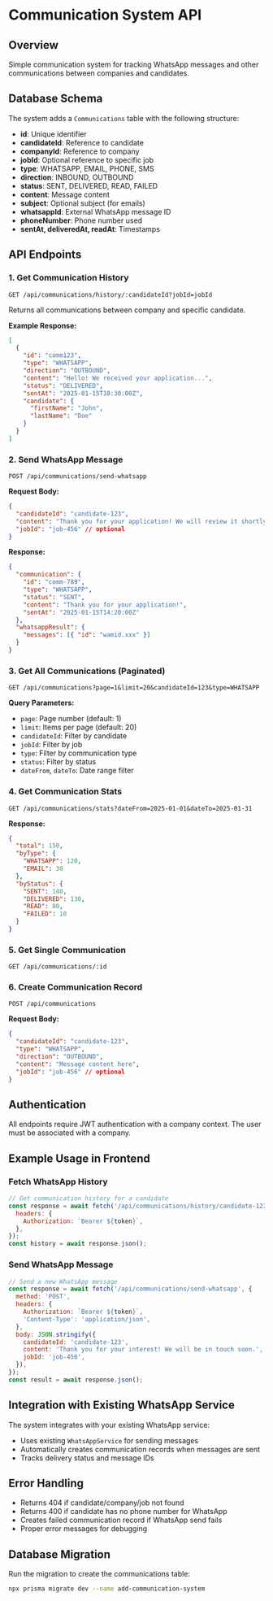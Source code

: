 # Communication System API

## Overview

Simple communication system for tracking WhatsApp messages and other communications between companies and candidates.

## Database Schema

The system adds a `Communications` table with the following structure:

- **id**: Unique identifier
- **candidateId**: Reference to candidate
- **companyId**: Reference to company
- **jobId**: Optional reference to specific job
- **type**: WHATSAPP, EMAIL, PHONE, SMS
- **direction**: INBOUND, OUTBOUND
- **status**: SENT, DELIVERED, READ, FAILED
- **content**: Message content
- **subject**: Optional subject (for emails)
- **whatsappId**: External WhatsApp message ID
- **phoneNumber**: Phone number used
- **sentAt, deliveredAt, readAt**: Timestamps

## API Endpoints

### 1. Get Communication History

```
GET /api/communications/history/:candidateId?jobId=jobId
```

Returns all communications between company and specific candidate.

**Example Response:**

```json
[
  {
    "id": "comm123",
    "type": "WHATSAPP",
    "direction": "OUTBOUND",
    "content": "Hello! We received your application...",
    "status": "DELIVERED",
    "sentAt": "2025-01-15T10:30:00Z",
    "candidate": {
      "firstName": "John",
      "lastName": "Doe"
    }
  }
]
```

### 2. Send WhatsApp Message

```
POST /api/communications/send-whatsapp
```

**Request Body:**

```json
{
  "candidateId": "candidate-123",
  "content": "Thank you for your application! We will review it shortly.",
  "jobId": "job-456" // optional
}
```

**Response:**

```json
{
  "communication": {
    "id": "comm-789",
    "type": "WHATSAPP",
    "status": "SENT",
    "content": "Thank you for your application!",
    "sentAt": "2025-01-15T14:20:00Z"
  },
  "whatsappResult": {
    "messages": [{ "id": "wamid.xxx" }]
  }
}
```

### 3. Get All Communications (Paginated)

```
GET /api/communications?page=1&limit=20&candidateId=123&type=WHATSAPP
```

**Query Parameters:**

- `page`: Page number (default: 1)
- `limit`: Items per page (default: 20)
- `candidateId`: Filter by candidate
- `jobId`: Filter by job
- `type`: Filter by communication type
- `status`: Filter by status
- `dateFrom`, `dateTo`: Date range filter

### 4. Get Communication Stats

```
GET /api/communications/stats?dateFrom=2025-01-01&dateTo=2025-01-31
```

**Response:**

```json
{
  "total": 150,
  "byType": {
    "WHATSAPP": 120,
    "EMAIL": 30
  },
  "byStatus": {
    "SENT": 140,
    "DELIVERED": 130,
    "READ": 80,
    "FAILED": 10
  }
}
```

### 5. Get Single Communication

```
GET /api/communications/:id
```

### 6. Create Communication Record

```
POST /api/communications
```

**Request Body:**

```json
{
  "candidateId": "candidate-123",
  "type": "WHATSAPP",
  "direction": "OUTBOUND",
  "content": "Message content here",
  "jobId": "job-456" // optional
}
```

## Authentication

All endpoints require JWT authentication with a company context. The user must be associated with a company.

## Example Usage in Frontend

### Fetch WhatsApp History

```javascript
// Get communication history for a candidate
const response = await fetch('/api/communications/history/candidate-123', {
  headers: {
    Authorization: `Bearer ${token}`,
  },
});
const history = await response.json();
```

### Send WhatsApp Message

```javascript
// Send a new WhatsApp message
const response = await fetch('/api/communications/send-whatsapp', {
  method: 'POST',
  headers: {
    Authorization: `Bearer ${token}`,
    'Content-Type': 'application/json',
  },
  body: JSON.stringify({
    candidateId: 'candidate-123',
    content: 'Thank you for your interest! We will be in touch soon.',
    jobId: 'job-456',
  }),
});
const result = await response.json();
```

## Integration with Existing WhatsApp Service

The system integrates with your existing WhatsApp service:

- Uses existing `WhatsAppService` for sending messages
- Automatically creates communication records when messages are sent
- Tracks delivery status and message IDs

## Error Handling

- Returns 404 if candidate/company/job not found
- Returns 400 if candidate has no phone number for WhatsApp
- Creates failed communication record if WhatsApp send fails
- Proper error messages for debugging

## Database Migration

Run the migration to create the communications table:

```bash
npx prisma migrate dev --name add-communication-system
```
